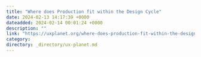 ```yaml
---
title: "Where does Production fit within the Design Cycle"
date: 2024-02-13 14:17:39 +0000
dateadded: 2024-02-14 00:01:24 +0000
description: ""
link: "https://uxplanet.org/where-does-production-fit-within-the-design-cycle-81725ff71441?source=rss----819cc2aaeee0---4"
category:
directory: _directory/ux-planet.md
---
```

